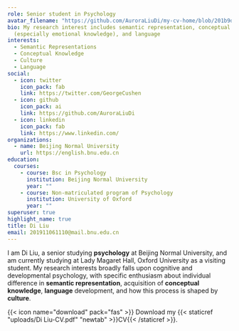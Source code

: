 ```yaml
---
role: Senior student in Psychology
avatar_filename: "https://github.com/AuroraLiuDi/my-cv-home/blob/201b9de6ae6178a9093ecb768d036efff424242f/content/authors/admin/photo.png"
bio: My research interest includes semantic representation, conceptual knowledge
  (especially emotional knowledge), and language
interests:
  - Semantic Representations
  - Conceptual Knowledge
  - Culture
  - Language
social:
  - icon: twitter
    icon_pack: fab
    link: https://twitter.com/GeorgeCushen
  - icon: github
    icon_pack: ai
    link: https://github.com/AuroraLiuDi
  - icon: linkedin
    icon_pack: fab
    link: https://www.linkedin.com/
organizations:
  - name: Beijing Normal University
    url: https://english.bnu.edu.cn
education:
  courses:
    - course: Bsc in Psychology
      institution: Beijing Normal University
      year: ""
    - course: Non-matriculated program of Psychology
      institution: University of Oxford
      year: ""
superuser: true
highlight_name: true
title: Di Liu
email: 201911061110@mail.bnu.edu.cn
---
```

I am Di Liu, a senior studying **psychology** at Beijing Normal University, and am currently studying at Lady Magaret Hall, Oxford University as a visiting student. My research  interests broadly falls upon cognitive and developmental psychology, with specific enthusiasm about individual difference in **semantic representation**, acquisition of **conceptual knowledge**, **language** development, and how this process is shaped by **culture**.

{{< icon name="download" pack="fas" >}} Download my {{< staticref "uploads/Di Liu-CV.pdf" "newtab" >}}CV{{< /staticref >}}.
